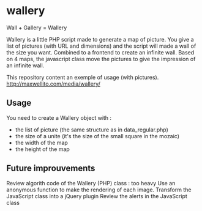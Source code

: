 wallery
=======

Wall + Gallery = Wallery

Wallery is a little PHP script made to generate a map of picture. You give a list of pictures (with URL and dimensions) and the script will made a wall of the size you want.
Combined to a frontend to create an infinite wall. Based on 4 maps, the javascript class move the pictures to give the impression of an infinite wall.

This repository content an exemple of usage (with pictures).
http://maxwellito.com/media/wallery/

Usage
-----

You need to create a Wallery object with :
- the list of picture (the same structure as in data_regular.php)
- the size of a unite (it's the size of the small square in the mozaic)
- the width of the map
- the height of the map


Future improuvements
--------------------

Review algorith code of the Wallery (PHP) class : too heavy
Use an anonymous function to make the rendering of each image.
Transform the JavaScript class into a jQuery plugin
Review the alerts in the JavaScript class
